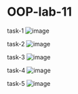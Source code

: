 # OOP-lab-11

task-1
![image](https://github.com/user-attachments/assets/b62f5856-4693-4a01-a24b-2e6026dc1ca5)

task-2
![image](https://github.com/user-attachments/assets/819c1f30-26e3-46b8-a225-be12717bb09a)

task-3
![image](https://github.com/user-attachments/assets/469641ea-d589-4b25-843d-2a4c520d4aa1)

task-4
![image](https://github.com/user-attachments/assets/2cb08152-d2c8-4339-9036-5460f9b4f50c)

task-5
![image](https://github.com/user-attachments/assets/ddba7828-3d28-4251-9ad9-de5d055f8b0a)

